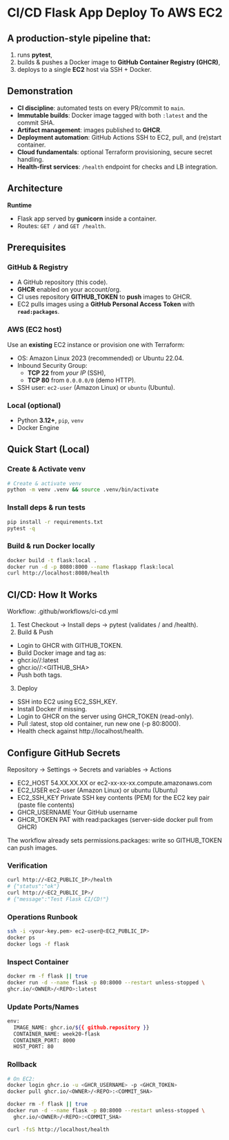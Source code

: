 # CI/CD Flask App Deploy To AWS EC2

## A production-style pipeline that:
1) runs **pytest**,  
2) builds & pushes a Docker image to **GitHub Container Registry (GHCR)**,  
3) deploys to a single **EC2** host via SSH + Docker.

## Demonstration
- **CI discipline**: automated tests on every PR/commit to `main`.
- **Immutable builds**: Docker image tagged with both `:latest` and the commit SHA.
- **Artifact management**: images published to **GHCR**.
- **Deployment automation**: GitHub Actions SSH to EC2, pull, and (re)start container.
- **Cloud fundamentals**: optional Terraform provisioning, secure secret handling.
- **Health-first services**: `/health` endpoint for checks and LB integration.

## Architecture
**Runtime**
- Flask app served by **gunicorn** inside a container.
- Routes: `GET /` and `GET /health`.

## Prerequisites
### GitHub & Registry
- A GitHub repository (this code).
- **GHCR** enabled on your account/org.
- CI uses repository **GITHUB_TOKEN** to **push** images to GHCR.
- EC2 pulls images using a **GitHub Personal Access Token** with **`read:packages`**.

### AWS (EC2 host)
Use an **existing** EC2 instance or provision one with Terraform:
- OS: Amazon Linux 2023 (recommended) or Ubuntu 22.04.
- Inbound Security Group:
  - **TCP 22** from *your IP* (SSH),
  - **TCP 80** from `0.0.0.0/0` (demo HTTP).
- SSH user: `ec2-user` (Amazon Linux) or `ubuntu` (Ubuntu).

### Local (optional)
- Python **3.12+**, `pip`, `venv`
- Docker Engine

## Quick Start (Local)
### Create & Activate venv
```bash
# Create & activate venv
python -m venv .venv && source .venv/bin/activate
```
### Install deps & run tests
```bash
pip install -r requirements.txt
pytest -q
```
### Build & run Docker locally
```bash
docker build -t flask:local .
docker run -d -p 8080:8000 --name flaskapp flask:local
curl http://localhost:8080/health
```

## CI/CD: How It Works
Workflow: .github/workflows/ci-cd.yml
1. Test
Checkout → Install deps → pytest (validates / and /health).
2. Build & Push
- Login to GHCR with GITHUB_TOKEN.
- Build Docker image and tag as:
- ghcr.io/<OWNER>/<REPO>:latest
- ghcr.io/<OWNER>/<REPO>:<GITHUB_SHA>
- Push both tags.
3. Deploy
- SSH into EC2 using EC2_SSH_KEY.
- Install Docker if missing.
- Login to GHCR on the server using GHCR_TOKEN (read-only).
- Pull :latest, stop old container, run new one (-p 80:8000).
- Health check against http://localhost/health.

## Configure GitHub Secrets
Repository → Settings → Secrets and variables → Actions

- EC2_HOST	     54.XX.XX.XX or ec2-xx-xx-xx.compute.amazonaws.com
- EC2_USER	     ec2-user (Amazon Linux) or ubuntu (Ubuntu)
- EC2_SSH_KEY	     Private SSH key contents (PEM) for the EC2 key pair (paste file contents)
- GHCR_USERNAME	 Your GitHub username
- GHCR_TOKEN	     PAT with read:packages (server-side docker pull from GHCR)

The workflow already sets permissions.packages: write so GITHUB_TOKEN can push images.

### Verification
```bash
curl http://<EC2_PUBLIC_IP>/health
# {"status":"ok"}
curl http://<EC2_PUBLIC_IP>/
# {"message":"Test Flask CI/CD!"}
```
### Operations Runbook
```bash
ssh -i <your-key.pem> ec2-user@<EC2_PUBLIC_IP>
docker ps
docker logs -f flask
```
### Inspect Container
```bash
docker rm -f flask || true
docker run -d --name flask -p 80:8000 --restart unless-stopped \
ghcr.io/<OWNER>/<REPO>:latest
```
### Update Ports/Names
```bash
env:
  IMAGE_NAME: ghcr.io/${{ github.repository }}
  CONTAINER_NAME: week20-flask
  CONTAINER_PORT: 8000
  HOST_PORT: 80
```
### Rollback
```bash
# On EC2:
docker login ghcr.io -u <GHCR_USERNAME> -p <GHCR_TOKEN>
docker pull ghcr.io/<OWNER>/<REPO>:<COMMIT_SHA>

docker rm -f flask || true
docker run -d --name flask -p 80:8000 --restart unless-stopped \
  ghcr.io/<OWNER>/<REPO>:<COMMIT_SHA>

curl -fsS http://localhost/health
```